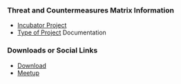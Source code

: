 ### Threat and Countermeasures Matrix Information
* [Incubator Project](#)
* [Type of Project](#) Documentation

### Downloads or Social Links
* [Download](#)
* [Meetup](#)
